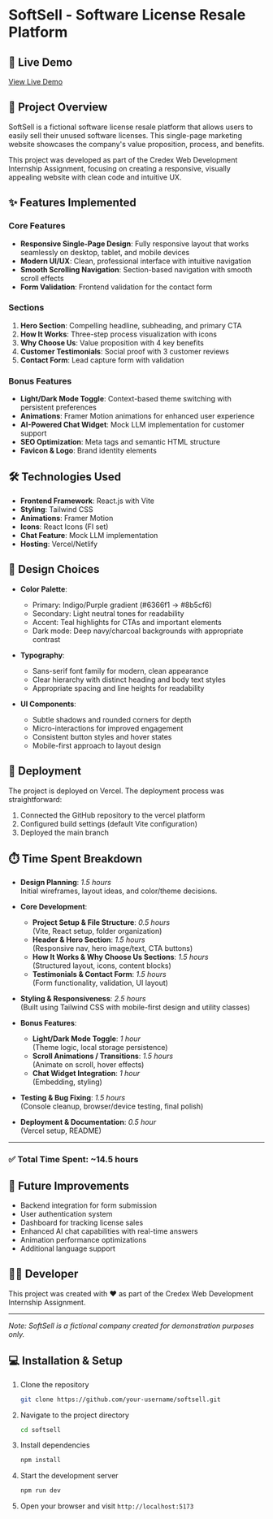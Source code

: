 # SoftSell - Software License Resale Platform

## 🚀 Live Demo

[View Live Demo](https://soft-sell-lovat.vercel.app/)

## 📝 Project Overview

SoftSell is a fictional software license resale platform that allows users to easily sell their unused software licenses. This single-page marketing website showcases the company's value proposition, process, and benefits.

This project was developed as part of the Credex Web Development Internship Assignment, focusing on creating a responsive, visually appealing website with clean code and intuitive UX.

## ✨ Features Implemented

### Core Features
- **Responsive Single-Page Design**: Fully responsive layout that works seamlessly on desktop, tablet, and mobile devices
- **Modern UI/UX**: Clean, professional interface with intuitive navigation
- **Smooth Scrolling Navigation**: Section-based navigation with smooth scroll effects
- **Form Validation**: Frontend validation for the contact form

### Sections
1. **Hero Section**: Compelling headline, subheading, and primary CTA
2. **How It Works**: Three-step process visualization with icons
3. **Why Choose Us**: Value proposition with 4 key benefits
4. **Customer Testimonials**: Social proof with 3 customer reviews
5. **Contact Form**: Lead capture form with validation

### Bonus Features
- **Light/Dark Mode Toggle**: Context-based theme switching with persistent preferences
- **Animations**: Framer Motion animations for enhanced user experience
- **AI-Powered Chat Widget**: Mock LLM implementation for customer support
- **SEO Optimization**: Meta tags and semantic HTML structure
- **Favicon & Logo**: Brand identity elements

## 🛠️ Technologies Used

- **Frontend Framework**: React.js with Vite
- **Styling**: Tailwind CSS
- **Animations**: Framer Motion
- **Icons**: React Icons (FI set)
- **Chat Feature**: Mock LLM implementation
- **Hosting**: Vercel/Netlify

## 🎨 Design Choices

- **Color Palette**: 
  - Primary: Indigo/Purple gradient (#6366f1 → #8b5cf6)
  - Secondary: Light neutral tones for readability
  - Accent: Teal highlights for CTAs and important elements
  - Dark mode: Deep navy/charcoal backgrounds with appropriate contrast

- **Typography**:
  - Sans-serif font family for modern, clean appearance
  - Clear hierarchy with distinct heading and body text styles
  - Appropriate spacing and line heights for readability

- **UI Components**:
  - Subtle shadows and rounded corners for depth
  - Micro-interactions for improved engagement
  - Consistent button styles and hover states
  - Mobile-first approach to layout design


## 🚀 Deployment

The project is deployed on Vercel. The deployment process was straightforward:

1. Connected the GitHub repository to the vercel platform
2. Configured build settings (default Vite configuration)
3. Deployed the main branch

## ⏱️ Time Spent Breakdown

- **Design Planning**: *1.5 hours*  
  Initial wireframes, layout ideas, and color/theme decisions.

- **Core Development**:  
  - **Project Setup & File Structure**: *0.5 hours*  
    (Vite, React setup, folder organization)  
  - **Header & Hero Section**: *1.5 hours*  
    (Responsive nav, hero image/text, CTA buttons)  
  - **How It Works & Why Choose Us Sections**: *1.5 hours*  
    (Structured layout, icons, content blocks)  
  - **Testimonials & Contact Form**: *1.5 hours*  
    (Form functionality, validation, UI layout)

- **Styling & Responsiveness**: *2.5 hours*  
  (Built using Tailwind CSS with mobile-first design and utility classes)

- **Bonus Features**:  
  - **Light/Dark Mode Toggle**: *1 hour*  
    (Theme logic, local storage persistence)  
  - **Scroll Animations / Transitions**: *1.5 hours*  
    (Animate on scroll, hover effects)  
  - **Chat Widget Integration**: *1 hour*  
    (Embedding, styling)

- **Testing & Bug Fixing**: *1.5 hours*  
  (Console cleanup, browser/device testing, final polish)

- **Deployment & Documentation**: *0.5 hour*  
  (Vercel setup, README)

---

### ✅ **Total Time Spent: ~14.5 hours**


## 🔮 Future Improvements

- Backend integration for form submission
- User authentication system
- Dashboard for tracking license sales
- Enhanced AI chat capabilities with real-time answers
- Animation performance optimizations
- Additional language support

## 👨‍💻 Developer

This project was created with ❤️ as part of the Credex Web Development Internship Assignment.

---

*Note: SoftSell is a fictional company created for demonstration purposes only.*

## 💻 Installation & Setup

1. Clone the repository
   ```bash
   git clone https://github.com/your-username/softsell.git
   ```

2. Navigate to the project directory
   ```bash
   cd softsell
   ```

3. Install dependencies
   ```bash
   npm install
   ```

4. Start the development server
   ```bash
   npm run dev
   ```

5. Open your browser and visit `http://localhost:5173`